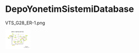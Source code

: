 # DepoYonetimSistemiDatabase
VTS_G28_ER-1.png
<div style="flex">
    <img src="./VTS_G28_ER-1.png" width="80">
</div>